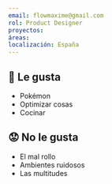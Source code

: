 ```yaml
---
email: flowmaxime@gmail.com
rol: Product Designer
proyectos:
áreas:
localización: España
---
```

## 🙂 Le gusta

- Pokémon
- Optimizar cosas
- Cocinar

## 😟 No le gusta

- El mal rollo
- Ambientes ruidosos
- Las multitudes